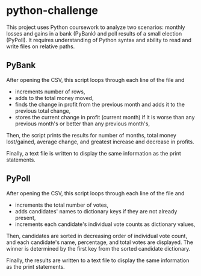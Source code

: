 # python-challenge

This project uses Python coursework to analyze two scenarios: monthly losses and gains in a bank (PyBank) and poll results of a small election (PyPoll). It requires understanding of Python syntax and ability to read and write files on relative paths.

## PyBank
After opening the CSV, this script loops through each line of the file and 
  * increments number of rows,
  * adds to the total money moved, 
  * finds the change in profit from the previous month and adds it to the previous total change,
  * stores the current change in profit (current month) if it is worse than any previous month's or better than any previous month's,

Then, the script prints the results for number of months, total money lost/gained, average change, and greatest increase and decrease in profits.

Finally, a text file is written to display the same information as the print statements.

## PyPoll
After opening the CSV, this script loops through each line of the file and 
  * increments the total number of votes,
  * adds candidates' names to dictionary keys if they are not already present,
  * increments each candidate's individual vote counts as dictionary values,

Then, candidates are sorted in decreasing order of individual vote count, and each candidate's name, percentage, and total votes are displayed. The winner is determined by the first key from the sorted candidate dictionary.

Finally, the results are written to a text file to display the same information as the print statements.
